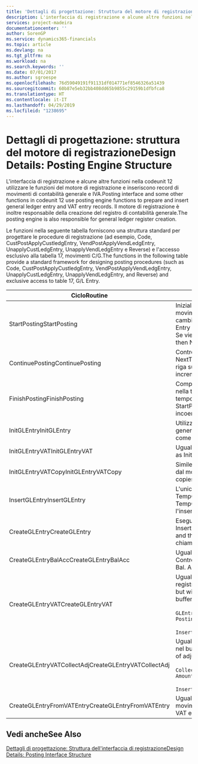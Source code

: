 ```yaml
---
title: 'Dettagli di progettazione: Struttura del motore di registrazione | Microsoft Docs'
description: L'interfaccia di registrazione e alcune altre funzioni nella codeunit 12 utilizzare le funzioni del motore di registrazione e inseriscono record di movimenti di contabilità generale e IVA. Il motore di registrazione è inoltre responsabile della creazione del registro di contabilità generale.
services: project-madeira
documentationcenter: ''
author: SorenGP
ms.service: dynamics365-financials
ms.topic: article
ms.devlang: na
ms.tgt_pltfrm: na
ms.workload: na
ms.search.keywords: ''
ms.date: 07/01/2017
ms.author: sgroespe
ms.openlocfilehash: 76d59049191f91131df014771ef8546326a51439
ms.sourcegitcommit: 60b87e5eb32bb408dd65b9855c29159b1dfbfca8
ms.translationtype: HT
ms.contentlocale: it-IT
ms.lasthandoff: 04/29/2019
ms.locfileid: "1238695"
---
```

# <a name="design-details-posting-engine-structure"></a><span data-ttu-id="d5b19-104">Dettagli di progettazione: struttura del motore di registrazione</span><span class="sxs-lookup"><span data-stu-id="d5b19-104">Design Details: Posting Engine Structure</span></span>
<span data-ttu-id="d5b19-105">L'interfaccia di registrazione e alcune altre funzioni nella codeunit 12 utilizzare le funzioni del motore di registrazione e inseriscono record di movimenti di contabilità generale e IVA.</span><span class="sxs-lookup"><span data-stu-id="d5b19-105">Posting interface and some other functions in codeunit 12 use posting engine functions to prepare and insert general ledger entry and VAT entry records.</span></span> <span data-ttu-id="d5b19-106">Il motore di registrazione è inoltre responsabile della creazione del registro di contabilità generale.</span><span class="sxs-lookup"><span data-stu-id="d5b19-106">The posting engine is also responsible for general ledger register creation.</span></span>  
  
 <span data-ttu-id="d5b19-107">Le funzioni nella seguente tabella forniscono una struttura standard per progettare le procedure di registrazione (ad esempio, Code, CustPostApplyCustledgEntry, VendPostApplyVendLedgEntry, UnapplyCustLedgEntry, UnapplyVendLedgEntry e Reverse) e l'accesso esclusivo alla tabella 17, movimenti C/G.</span><span class="sxs-lookup"><span data-stu-id="d5b19-107">The functions in the following table provide a standard framework for designing posting procedures (such as Code, CustPostApplyCustledgEntry, VendPostApplyVendLedgEntry, UnapplyCustLedgEntry, UnapplyVendLedgEntry, and Reverse) and exclusive access to table 17, G/L Entry.</span></span>  
  
|<span data-ttu-id="d5b19-108">Ciclo</span><span class="sxs-lookup"><span data-stu-id="d5b19-108">Routine</span></span>|<span data-ttu-id="d5b19-109">Description</span><span class="sxs-lookup"><span data-stu-id="d5b19-109">Description</span></span>|  
|-------------|---------------------------------------|  
|<span data-ttu-id="d5b19-110">StartPosting</span><span class="sxs-lookup"><span data-stu-id="d5b19-110">StartPosting</span></span>|<span data-ttu-id="d5b19-111">Inizializza il buffer di registrazione TempGLEntryBuf, blocca le tabelle dei movimenti IVA e C/G e inizializza il periodo contabile, il registro C/G e il tasso di cambio.</span><span class="sxs-lookup"><span data-stu-id="d5b19-111">Initializes posting buffer TempGLEntryBuf, locks G/L Entry and VAT Entry tables, and initializes Accounting Period, G/L Register, and Exchange Rate.</span></span> <span data-ttu-id="d5b19-112">Se viene chiamato una sola volta, NextEntryNo è 0.</span><span class="sxs-lookup"><span data-stu-id="d5b19-112">Should be called only once, then NextEntryNo is 0.</span></span>|  
|<span data-ttu-id="d5b19-113">ContinuePosting</span><span class="sxs-lookup"><span data-stu-id="d5b19-113">ContinuePosting</span></span>|<span data-ttu-id="d5b19-114">Controlla e registra l''IVA ad esigibilità differita dell'incremento NextTransactionNo della transazione precedente e prepara la registrazione della riga successiva.</span><span class="sxs-lookup"><span data-stu-id="d5b19-114">Checks and posts unrealized VAT for previous transaction increment NextTransactionNo and prepares post of next line.</span></span>|  
|<span data-ttu-id="d5b19-115">FinishPosting</span><span class="sxs-lookup"><span data-stu-id="d5b19-115">FinishPosting</span></span>|<span data-ttu-id="d5b19-116">Completa la registrazione inserendo i movimenti di C/G dal buffer temporaneo nella tabella di database.</span><span class="sxs-lookup"><span data-stu-id="d5b19-116">Completes posting by inserting G/L entries from temporary buffer into database table.</span></span> <span data-ttu-id="d5b19-117">Utilizzato sempre insieme a StartPosting.</span><span class="sxs-lookup"><span data-stu-id="d5b19-117">Always used together with StartPosting.</span></span> <span data-ttu-id="d5b19-118">Verifica la presenza di incoerenze.</span><span class="sxs-lookup"><span data-stu-id="d5b19-118">Checks for inconsistencies.</span></span>|  
|<span data-ttu-id="d5b19-119">InitGLEntry</span><span class="sxs-lookup"><span data-stu-id="d5b19-119">InitGLEntry</span></span>|<span data-ttu-id="d5b19-120">Utilizzato per inizializzare nuovo movimento C/G per riga di registrazioni generali.</span><span class="sxs-lookup"><span data-stu-id="d5b19-120">Used to initialize new G/L entry for Gen. Jnl Line.</span></span> <span data-ttu-id="d5b19-121">Restituisce GLEntry come parametro.</span><span class="sxs-lookup"><span data-stu-id="d5b19-121">Returns GLEntry as parameter.</span></span>|  
|<span data-ttu-id="d5b19-122">InitGLEntryVAT</span><span class="sxs-lookup"><span data-stu-id="d5b19-122">InitGLEntryVAT</span></span>|<span data-ttu-id="d5b19-123">Uguale a InitGLEntry, ma assegna anche contropartita e SummarizeVAT.</span><span class="sxs-lookup"><span data-stu-id="d5b19-123">Same as InitGLEntry, but also assigns Bal. Account No. and SummarizeVAT.</span></span>|  
|<span data-ttu-id="d5b19-124">InitGLEntryVATCopy</span><span class="sxs-lookup"><span data-stu-id="d5b19-124">InitGLEntryVATCopy</span></span>|<span data-ttu-id="d5b19-125">Simile a InitGLEntryVAT, ma copia anche i dati delle categorie di registrazione dal movimento IVA prima di SummarizeVAT.</span><span class="sxs-lookup"><span data-stu-id="d5b19-125">Similar to InitGLEntryVAT, but also copies posting groups data from VAT Entry before SummarizeVAT.</span></span>|  
|<span data-ttu-id="d5b19-126">InsertGLEntry</span><span class="sxs-lookup"><span data-stu-id="d5b19-126">InsertGLEntry</span></span>|<span data-ttu-id="d5b19-127">L'unica funzione che inserisce movimenti C/G nella tabella globale di TempGLEntryBuf.</span><span class="sxs-lookup"><span data-stu-id="d5b19-127">The only function that inserts G/L entry into global TempGLEntryBuf table.</span></span> <span data-ttu-id="d5b19-128">Utilizzare sempre questa funzione per l'inserimento.</span><span class="sxs-lookup"><span data-stu-id="d5b19-128">Always use this function for insert.</span></span>|  
|<span data-ttu-id="d5b19-129">CreateGLEntry</span><span class="sxs-lookup"><span data-stu-id="d5b19-129">CreateGLEntry</span></span>|<span data-ttu-id="d5b19-130">Esegue un InitGLEntry, assegna Importo in valuta addiz. ed esegue InsertGLEntry.</span><span class="sxs-lookup"><span data-stu-id="d5b19-130">Performs an InitGLEntry, assigns Additional Currency Amount, and then performs InsertGLEntry.</span></span> <span data-ttu-id="d5b19-131">Sostituisce molte righe di codice a una singola chiamata di funzione.</span><span class="sxs-lookup"><span data-stu-id="d5b19-131">Replaces several lines of code with a single function call.</span></span>|  
|<span data-ttu-id="d5b19-132">CreateGLEntryBalAcc</span><span class="sxs-lookup"><span data-stu-id="d5b19-132">CreateGLEntryBalAcc</span></span>|<span data-ttu-id="d5b19-133">Uguale a CreateGLEntry, ma assegna anche Tipo contropartita e Contropartita.</span><span class="sxs-lookup"><span data-stu-id="d5b19-133">Same as CreateGLEntry, but also assigns Bal. Account Type and Bal. Account No.</span></span>|  
|<span data-ttu-id="d5b19-134">CreateGLEntryVAT</span><span class="sxs-lookup"><span data-stu-id="d5b19-134">CreateGLEntryVAT</span></span>|<span data-ttu-id="d5b19-135">Uguale a CreateGLEntry, ma con elaborazione addizionale delle categorie di registrazione e salvataggio nel buffer temporaneo IVA:</span><span class="sxs-lookup"><span data-stu-id="d5b19-135">Same as CreateGLEntry, but with additional processing for posting groups and saving to temporary VAT buffer:</span></span><br /><br /> `GLEntry.CopyPostingGroupsFromDtldCVBuf(DtldCVLedgEntryBuf,GenJnlLine."Gen. Posting Type");`<br /><br /> `InsertVATEntriesFromTemp(DtldCVLedgEntryBuf,GLEntry);`|  
|<span data-ttu-id="d5b19-136">CreateGLEntryVATCollectAdj</span><span class="sxs-lookup"><span data-stu-id="d5b19-136">CreateGLEntryVATCollectAdj</span></span>|<span data-ttu-id="d5b19-137">Uguale a CreateGLEntry, ma con raccolta addizionale di rettifiche e salvataggio nel buffer temporaneo IVA:</span><span class="sxs-lookup"><span data-stu-id="d5b19-137">Same as CreateGLEntry, but with additional collection of adjustments and saving to temporary VAT buffer:</span></span><br /><br /> `CollectAdjustment(AdjAmount,GLEntry.Amount,GLEntry."Additional-Currency Amount",OriginalDateSet);`<br /><br /> `InsertVATEntriesFromTemp(DtldCVLedgEntryBuf,GLEntry);`|  
|<span data-ttu-id="d5b19-138">CreateGLEntryFromVATEntry</span><span class="sxs-lookup"><span data-stu-id="d5b19-138">CreateGLEntryFromVATEntry</span></span>|<span data-ttu-id="d5b19-139">Uguale a CreateGLEntry, ma copia anche le categorie di registrazione dal movimento IVA.</span><span class="sxs-lookup"><span data-stu-id="d5b19-139">Same as CreateGLEntry, but also copies posting groups from VAT entry.</span></span>|  
  
## <a name="see-also"></a><span data-ttu-id="d5b19-140">Vedi anche</span><span class="sxs-lookup"><span data-stu-id="d5b19-140">See Also</span></span>  
 [<span data-ttu-id="d5b19-141">Dettagli di progettazione: Struttura dell'interfaccia di registrazione</span><span class="sxs-lookup"><span data-stu-id="d5b19-141">Design Details: Posting Interface Structure</span></span>](design-details-posting-interface-structure.md)